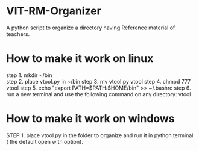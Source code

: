 # VIT-RM-Organizer
A python script to organize a directory having Reference material of teachers.

# How to make it work on linux
step 1. mkdir ~/bin <br>
step 2. place vtool.py in ~/bin
step 3. mv vtool.py vtool
step 4. chmod 777 vtool
step 5. echo "export PATH=\$PATH:\$HOME/bin" >> ~/.bashrc
step 6. run a new terminal and use the following command on any directory:  vtool <path-to-directory>

# How to make it work on windows
STEP 1. place vtool.py in the folder to organize and run it in python terminal ( the default open with option).
